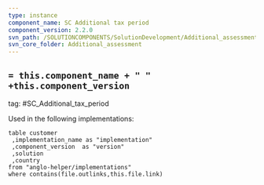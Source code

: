 ```yaml
---
type: instance
component_name: SC Additional tax period
component_version: 2.2.0
svn_path: /SOLUTIONCOMPONENTS/SolutionDevelopment/Additional_assessment/tags/2.2.0/SC%20Additional%20Tax%20period
svn_core_folder: Additional_assessment
---
```

## `= this.component_name + " " +this.component_version`
tag: #SC_Additional_tax_period

Used in the following implementations:
```dataview
table customer
 ,implementation_name as "implementation"
 ,component_version  as "version"
 ,solution
 ,country  
from "anglo-helper/implementations"
where contains(file.outlinks,this.file.link)
```